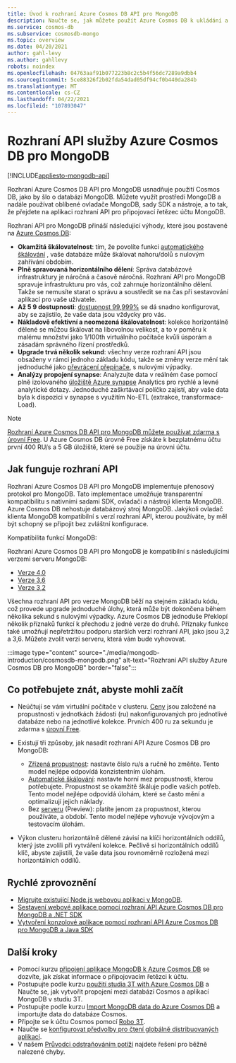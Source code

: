 ```yaml
---
title: Úvod k rozhraní Azure Cosmos DB API pro MongoDB
description: Naučte se, jak můžete použít Azure Cosmos DB k ukládání a dotazování obrovských objemů dat pomocí rozhraní API Azure Cosmos DB pro MongoDB.
ms.service: cosmos-db
ms.subservice: cosmosdb-mongo
ms.topic: overview
ms.date: 04/20/2021
author: gahl-levy
ms.author: gahllevy
robots: noindex
ms.openlocfilehash: 04763aaf91b077223b8c2c5b4f56dc7289a9dbb4
ms.sourcegitcommit: 5ce88326f2b02fda54dad05df94cf0b440da284b
ms.translationtype: MT
ms.contentlocale: cs-CZ
ms.lasthandoff: 04/22/2021
ms.locfileid: "107893047"
---
```

# <a name="azure-cosmos-dbs-api-for-mongodb"></a>Rozhraní API služby Azure Cosmos DB pro MongoDB
[!INCLUDE[appliesto-mongodb-api](includes/appliesto-mongodb-api.md)]

Rozhraní Azure Cosmos DB API pro MongoDB usnadňuje použití Cosmos DB, jako by šlo o databázi MongoDB. Můžete využít prostředí MongoDB a nadále používat oblíbené ovladače MongoDB, sady SDK a nástroje, a to tak, že přejdete na aplikaci rozhraní API pro připojovací řetězec účtu MongoDB.

Rozhraní API pro MongoDB přináší následující výhody, které jsou postavené na [Azure Cosmos DB](introduction.md):

* **Okamžitá škálovatelnost**: tím, že povolíte funkci [automatického škálování](provision-throughput-autoscale.md) , vaše databáze může škálovat nahoru/dolů s nulovým zahřívání obdobím. 
* **Plně spravovaná horizontálního dělení**: Správa databázové infrastruktury je náročná a časově náročná. Rozhraní API pro MongoDB spravuje infrastrukturu pro vás, což zahrnuje horizontálního dělení. Takže se nemusíte starat o správu a soustředit se na čas při sestavování aplikací pro vaše uživatele.
* **Až 5 9 dostupnosti**: [dostupnost 99,999%](high-availability.md) se dá snadno konfigurovat, aby se zajistilo, že vaše data jsou vždycky pro vás.  
* **Nákladově efektivní a neomezená škálovatelnost**: kolekce horizontálně dělené se můžou škálovat na libovolnou velikost, a to v poměru k malému množství jako 1/100th virtuálního počítače kvůli úsporám a zásadám správného řízení prostředků.
* **Upgrade trvá několik sekund**: všechny verze rozhraní API jsou obsaženy v rámci jednoho základu kódu, takže se změny verze mění tak jednoduché jako [převrácení přepínače](mongodb-version-upgrade.md), s nulovými výpadky.
* **Analýzy propojení synapse**: Analyzujte data v reálném čase pomocí plně izolovaného [úložiště Azure synapse](synapse-link.md) Analytics pro rychlé a levné analytické dotazy. Jednoduché zaškrtávací políčko zajistí, aby vaše data byla k dispozici v synapse s využitím No-ETL (extrakce, transformace-Load).

> [!NOTE]
> [Rozhraní Azure Cosmos DB API pro MongoDB můžete používat zdarma s úrovní Free](how-pricing-works.md). U Azure Cosmos DB úrovně Free získáte k bezplatnému účtu první 400 RU/s a 5 GB úložiště, které se použije na úrovni účtu.


## <a name="how-the-api-works"></a>Jak funguje rozhraní API

Rozhraní Azure Cosmos DB API pro MongoDB implementuje přenosový protokol pro MongoDB. Tato implementace umožňuje transparentní kompatibilitu s nativními sadami SDK, ovladači a nástroji klienta MongoDB. Azure Cosmos DB nehostuje databázový stroj MongoDB. Jakýkoli ovladač klienta MongoDB kompatibilní s verzí rozhraní API, kterou používáte, by měl být schopný se připojit bez zvláštní konfigurace.

Kompatibilita funkcí MongoDB:

Rozhraní Azure Cosmos DB API pro MongoDB je kompatibilní s následujícími verzemi serveru MongoDB:
- [Verze 4,0](mongodb-feature-support-40.md)
- [Verze 3,6](mongodb-feature-support-36.md)
- [Verze 3,2](mongodb-feature-support.md)

Všechna rozhraní API pro verze MongoDB běží na stejném základu kódu, což provede upgrade jednoduché úlohy, která může být dokončena během několika sekund s nulovými výpadky. Azure Cosmos DB jednoduše Překlopí několik příznaků funkcí k přechodu z jedné verze do druhé.  Příznaky funkce také umožňují nepřetržitou podporu starších verzí rozhraní API, jako jsou 3,2 a 3,6. Můžete zvolit verzi serveru, která vám bude vyhovovat.

:::image type="content" source="./media/mongodb-introduction/cosmosdb-mongodb.png" alt-text="Rozhraní API služby Azure Cosmos DB pro MongoDB" border="false":::

## <a name="what-you-need-to-know-to-get-started"></a>Co potřebujete znát, abyste mohli začít

* Neúčtují se vám virtuální počítače v clusteru. [Ceny](how-pricing-works.md) jsou založené na propustnosti v jednotkách žádosti (ru) nakonfigurovaných pro jednotlivé databáze nebo na jednotlivé kolekce. Prvních 400 ru za sekundu je zdarma s [úrovní Free](how-pricing-works.md).

* Existují tři způsoby, jak nasadit rozhraní API Azure Cosmos DB pro MongoDB:
     * [Zřízená propustnost](set-throughput.md): nastavte číslo ru/s a ručně ho změňte. Tento model nejlépe odpovídá konzistentním úlohám.
     * [Automatické škálování](provision-throughput-autoscale.md): nastavte horní mez propustnosti, kterou potřebujete. Propustnost se okamžitě škáluje podle vašich potřeb. Tento model nejlépe odpovídá úlohám, které se často mění a optimalizují jejich náklady.
     * Bez [serveru](serverless.md) (Preview): platíte jenom za propustnost, kterou používáte, a období. Tento model nejlépe vyhovuje vývojovým a testovacím úlohám. 

* Výkon clusteru horizontálně dělené závisí na klíči horizontálních oddílů, který jste zvolili při vytváření kolekce. Pečlivě si horizontálních oddílů klíč, abyste zajistili, že vaše data jsou rovnoměrně rozložená mezi horizontálních oddílů.

## <a name="quickstart"></a>Rychlé zprovoznění

* [Migrujte existující Node.js webovou aplikaci v MongoDB](create-mongodb-nodejs.md).
* [Sestavení webové aplikace pomocí rozhraní API Azure Cosmos DB pro MongoDB a .NET SDK](create-mongodb-dotnet.md)
* [Vytvoření konzolové aplikace pomocí rozhraní API Azure Cosmos DB pro MongoDB a Java SDK](create-mongodb-java.md)

## <a name="next-steps"></a>Další kroky

* Pomocí kurzu [připojení aplikace MongoDB k Azure Cosmos DB](connect-mongodb-account.md) se dozvíte, jak získat informace o připojovacím řetězci k účtu.
* Postupujte podle kurzu [použití studia 3T with Azure Cosmos DB](mongodb-mongochef.md) a Naučte se, jak vytvořit propojení mezi databází Cosmos a aplikací MongoDB v studiu 3T.
* Postupujte podle kurzu [Import MongoDB data do Azure Cosmos DB](../dms/tutorial-mongodb-cosmos-db.md?toc=%2fazure%2fcosmos-db%2ftoc.json%253ftoc%253d%2fazure%2fcosmos-db%2ftoc.json) a importujte data do databáze Cosmos.
* Připojte se k účtu Cosmos pomocí [Robo 3T](mongodb-robomongo.md).
* Naučte se [konfigurovat předvolby pro čtení globálně distribuovaných aplikací](../cosmos-db/tutorial-global-distribution-mongodb.md).
* V našem [Průvodci odstraňováním potíží](mongodb-troubleshoot.md) najdete řešení pro běžně nalezené chyby.
